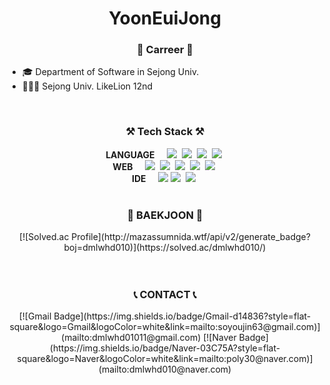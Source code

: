 <h1 align="center">YoonEuiJong</h1>
<h3 align="center">🏫 Carreer 🏫</h3>
<ul>
  <li>🎓 Department of Software in Sejong Univ.</li>
  <li>👨🏻‍💻 Sejong Univ. LikeLion 12nd</li>
</ul>
<br>
<h3 align="center">⚒️ Tech Stack ⚒️</h3>
<div class="tech" align="center">
  <b align="center">LANGUAGE</b>&nbsp&nbsp&nbsp&nbsp
  <img src="https://img.shields.io/badge/Python-3766AB?style=flat-square&logo=Python&logoColor=white"/></a>&nbsp
  <img src="https://img.shields.io/badge/C-A8B9CC?style=flat-square&logo=c&logoColor=white"/></a>&nbsp
  <img src="https://img.shields.io/badge/C++-00599C?style=flat-square&logo=cplusplus&logoColor=white"/></a>&nbsp
  <img src="https://img.shields.io/badge/Java-007396?style=flat&logo=OpenJDK&logoColor=white"/>&nbsp
  <br>
  <b align="center">WEB</b>&nbsp&nbsp&nbsp&nbsp
  <img src="https://img.shields.io/badge/HTML5-E34F26?style=flat-square&logo=html5&logoColor=white"/></a>&nbsp
  <img src="https://img.shields.io/badge/CSS3-1572B6?style=flat-square&logo=css3&logoColor=white"/></a>&nbsp
  <img src="https://img.shields.io/badge/Javascript-F7DF1E?style=flat-square&logo=javascript&logoColor=white"/></a>&nbsp
  <img src="https://img.shields.io/badge/React-61DAFB?style=flat-square&logo=react&logoColor=white"/></a>&nbsp
  <img src="https://img.shields.io/badge/MySQL-4479A1?style=flat-square&logo=mysql&logoColor=white"/></a>&nbsp
  <br>
  <b align="center">IDE</b>&nbsp&nbsp&nbsp&nbsp
  <img src="https://img.shields.io/badge/Eclipse%20IDE-2C2255?style=flat-square&logo=eclipseide&logoColor=white"/></a>
  <img src="https://img.shields.io/badge/Visual%20Studio-5C2D91?style=flat-square&logo=visualstudio&logoColor=white"/></a>&nbsp
  <img src="https://img.shields.io/badge/Visual%20Studio%20Code%20IDE-007ACC?style=flat-square&logo=visualstudiocode&logoColor=white"/></a>&nbsp
  <br>
</div>
<br>

<div class="boj" align="center">

<h3>🏅 BAEKJOON 🏅</h3>
[![Solved.ac Profile](http://mazassumnida.wtf/api/v2/generate_badge?boj=dmlwhd010)](https://solved.ac/dmlwhd010/)

<br>
</div>
<br><br>
<div class="contact" align="center">
  <h3>📞 CONTACT 📞</h3>
[![Gmail Badge](https://img.shields.io/badge/Gmail-d14836?style=flat-square&logo=Gmail&logoColor=white&link=mailto:soyoujin63@gmail.com)](mailto:dmlwhd01011@gmail.com)
[![Naver Badge](https://img.shields.io/badge/Naver-03C75A?style=flat-square&logo=Naver&logoColor=white&link=mailto:poly30@naver.com)](mailto:dmlwhd010@naver.com)
</div>
